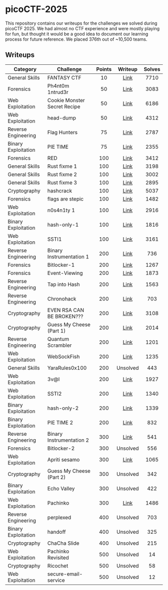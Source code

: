 # picoCTF-2025

This repository contains our writeups for the challenges we solved during picoCTF 2025. We had almost no CTF experience and were mostly playing for fun, but thought it would be a good idea to document our learning process for future reference. We placed 376th out of ~10,500 teams.

## Writeups

| Category            | Challenge                       | Points | Writeup | Solves |
|---------------------|---------------------------------| :----: | :-----: | :----: |
| General Skills      | FANTASY CTF                     | 10     | [Link](./General%20Skills/FANTASY%20CTF/solution.md) | 7710 |
| Forensics           | Ph4nt0m 1ntrud3r                | 50     | [Link](./Forensics/Ph4nt0m%201ntrud3r/solution.md) | 3083 | 
| Web Exploitation    | Cookie Monster Secret Recipe    | 50     | [Link](./Web%20Exploitation/Cookie%20Monster%20Secret%20Recipe/solution.md) | 6186 |
| Web Exploitation    | head-dump                       | 50     | [Link](./Web%20Exploitation/head-dump/solution.md) | 4312 |
| Reverse Engineering | Flag Hunters                    | 75     | [Link](./Reverse%20Engineering/Flag%20Hunters/solution.md) | 2787 |
| Binary Exploitation | PIE TIME                        | 75     | [Link](./Binary%20Exploitation/PIE%20TIME/solution.md) | 2355 |
| Forensics           | RED                             | 100    | [Link](./Forensics/RED/solution.md) | 3412 |
| General Skills      | Rust fixme 1                    | 100    | [Link](./General%20Skills/Rust/solution.md) | 3198 |
| General Skills      | Rust fixme 2                    | 100    | [Link](./General%20Skills/Rust/solution.md) | 3002 |
| General Skills      | Rust fixme 3                    | 100    | [Link](./General%20Skills/Rust/solution.md) | 2895 |
| Cryptography        | hashcrack                       | 100    | [Link](./Cryptography/hashcrack/solution.md) | 5037 |
| Forensics           | flags are stepic                | 100    | [Link](./Forensics/flags%20are%20stepic/solution.md) | 1482 |
| Web Exploitation    | n0s4n1ty 1                      | 100    | [Link](./Web%20Exploitation/n0s4n1ty%201/solution.md) | 2916 |
| Binary Exploitation | hash-only-1                     | 100    | [Link](./Binary%20Exploitation/hash-only-1/solution.md) | 1816 |
| Web Exploitation    | SSTI1                           | 100    | [Link](./Web%20Exploitation/SSTI1/solution.md) | 3161 |
| Reverse Engineering | Binary Instrumentation 1        | 200    | [Link](./Reverse%20Engineering/Binary%20Instrumentation/solution.md) | 736 |
| Forensics           | Bitlocker-1                     | 200    | [Link](./Forensics/Bitlocker-1/solution.md) | 1267 |
| Forensics           | Event-Viewing                   | 200    | [Link](./Forensics/Event-Viewing/solution.md) | 1873 |
| Reverse Engineering | Tap into Hash                   | 200    | [Link](./Reverse%20Engineering/Tap%20into%20Hash/solution.md) | 1563 |
| Reverse Engineering | Chronohack                      | 200    | [Link](./Reverse%20Engineering/Chronohack/solution.md) | 703 |
| Cryptography        | EVEN RSA CAN BE BROKEN???       | 200    | [Link](./Cryptography/EVEN%20RSA%20CAN%20BE%20BROKEN%3F%3F%3F/solution.md) | 3108 |
| Cryptography        | Guess My Cheese (Part 1)        | 200    | [Link](./Cryptography/Guess%20My%20Cheese%20(Part%201)/solution.md) | 2014 |
| Reverse Engineering | Quantum Scrambler               | 200    | [Link](./Reverse%20Engineering/Quantum%20Scrambler/solution.md) | 1201 |
| Web Exploitation    | WebSockFish                     | 200    | [Link](./Web%20Exploitation/WebSockFish/solution.md) | 1235 |
| General Skills      | YaraRules0x100                  | 200    | Unsolved | 443 |
| Web Exploitation    | 3v@l                            | 200    | [Link](./Web%20Exploitation/3v%40l/solution.md) | 1927 |
| Web Exploitation    | SSTI2                           | 200    | [Link](./Web%20Exploitation/SSTI2/solution.md) | 1340 |
| Binary Exploitation | hash-only-2                     | 200    | [Link](./Binary%20Exploitation/hash-only-2/solution.md) | 1339 |
| Binary Exploitation | PIE TIME 2                      | 200    | [Link](./Binary%20Exploitation/PIE%20TIME%202/solution.md) | 832 |
| Reverse Engineering | Binary Instrumentation 2        | 300    | [Link](./Reverse%20Engineering/Binary%20Instrumentation/solution.md) | 541 |
| Forensics           | Bitlocker-2                     | 300    | Unsolved | 556 |
| Web Exploitation    | Apriti sesamo                   | 300    | [Link](./Web%20Exploitation/Apriti%20sesamo/solution.md) | 1065 |
| Cryptography        | Guess My Cheese (Part 2)        | 300    | Unsolved | 342 |
| Binary Exploitation | Echo Valley                     | 300    | Unsolved | 422 |
| Web Exploitation    | Pachinko                        | 300    | [Link](./Web%20Exploitation/Pachinko/solution.md) | 1486 |
| Reverse Engineering | perplexed                       | 400    | Unsolved | 703 |
| Binary Exploitation | handoff                         | 400    | Unsolved | 325 |
| Cryptography        | ChaCha Slide                    | 400    | Unsolved | 215 |
| Web Exploitation    | Pachinko Revisited              | 500    | Unsolved | 14 |
| Cryptography        | Ricochet                        | 500    | Unsolved | 58 |
| Web Exploitation    | secure-email-service            | 500    | Unsolved | 12 |
